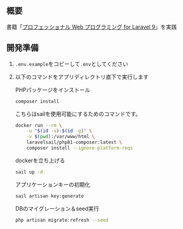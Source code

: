 
## 概要
書籍「[プロフェッショナル Web プログラミング for Laravel 9](https://books.mdn.co.jp/books/3221303041/)」を実践

## 開発準備

1. `.env.example`をコピーして`.env`としてください

2. 以下のコマンドをアプリディレクトリ直下で実行します
    
    PHPパッケージをインストール
    ```bash
    composer install
    ```
    こちらはsailを使用可能にするためのコマンドです。
    ```bash
    docker run --rm \
        -u "$(id -u):$(id -g)" \
        -v $(pwd):/var/www/html \
        laravelsail/php81-composer:latest \
        composer install --ignore-platform-reqs
    ```
    dockerを立ち上げる
    ```bash
    sail up -d
    ```
    アプリケーションキーの初期化
    ```bash
    sail artisan key:generate
    ```
    DBのマイグレーション＆seed実行
    ```bash
    php artisan migrate:refresh --seed
    ```
    
